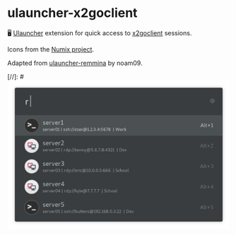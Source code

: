 # ulauncher-x2goclient

🖥 [Ulauncher](https://ulauncher.io) extension for quick access to [x2goclient](https://wiki.x2go.org/doku.php) sessions.

Icons from the [Numix project](https://github.com/numixproject).

Adapted from [ulauncher-remmina](https://github.com/noam09/ulauncher-remmina) by noam09.

[//]: # ![ulauncher-x2goclient extension screenshot](screenshot.png)
